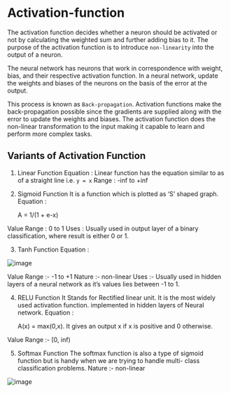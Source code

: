 # Activation-function

The activation function decides whether a neuron should be activated or not by calculating the weighted sum and further adding bias to it.
The purpose of the activation function is to introduce `non-linearity` into the output of a neuron. 

The neural network has neurons that work in correspondence with weight, bias, and their respective activation function. 
In a neural network, update the weights and biases of the neurons on the basis of the error at the output. 

This process is known as `Back-propagation`. Activation functions make the back-propagation possible since the gradients
are supplied along with the error to update the weights and biases. 
The activation function does the non-linear transformation to the input making it capable to learn and perform more complex tasks. 

## Variants of Activation Function 

1. Linear Function
Equation : Linear function has the equation similar to as of a straight line i.e. `y = x`
Range : -inf to +inf


2. Sigmoid Function
It is a function which is plotted as ‘S’ shaped graph.
Equation : 

    A = 1/(1 + e-x) 

Value Range : 0 to 1
Uses : Usually used in output layer of a binary classification, where result is either 0 or 1.


3. Tanh Function 
Equation :

![image](https://github.com/Siddhipatade/Activation-function/assets/91780318/ec1eb92d-d168-4f47-a9c7-e0013cd20c58)

Value Range :- -1 to +1
Nature :- non-linear
Uses :- Usually used in hidden layers of a neural network as it’s values lies between -1 to 1.

4. RELU Function 
It Stands for Rectified linear unit. It is the most widely used activation function. implemented in hidden layers of Neural network.
Equation :

    A(x) = max(0,x). 
It gives an output x if x is positive and 0 otherwise.

Value Range :- [0, inf)

5. Softmax Function
The softmax function is also a type of sigmoid function but is handy when we are trying to handle multi- class classification problems.
Nature :- non-linear

![image](https://github.com/Siddhipatade/Activation-function/assets/91780318/78a9124e-f899-481c-a890-b264245a6162)
